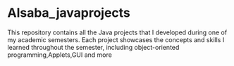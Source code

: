 # Alsaba_javaprojects

This repository contains all the Java projects that I developed during one of my academic semesters. Each project showcases the concepts and skills I learned throughout the semester, including object-oriented programming,Applets,GUI and more
